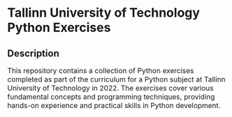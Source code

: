 <h1>Tallinn University of Technology Python Exercises</h1>

<h2>Description</h2>
<p style="font-size: 16px;">This repository contains a collection of Python exercises completed as part of the curriculum for a Python subject at Tallinn University of Technology in 2022. The exercises cover various fundamental concepts and programming techniques, providing hands-on experience and practical skills in Python development.</p>
